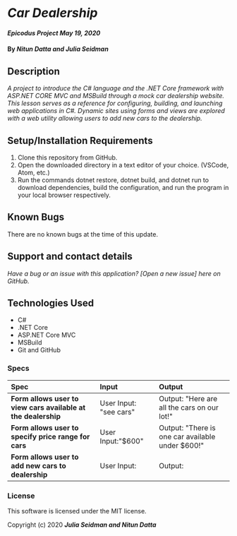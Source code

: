 # _Car Dealership_

#### _Epicodus Project May 19, 2020_

#### By _**Nitun Datta and Julia Seidman**_


## Description

_A project to introduce the C# language and the .NET Core framework with ASP.NET CORE MVC and MSBuild through a mock car dealership website. This lesson serves as a reference for configuring, building, and launching web applications in C#. Dynamic sites using forms and views are explored with a web utility allowing users to add new cars to the dealership._

## Setup/Installation Requirements

1. Clone this repository from GitHub.
2. Open the downloaded directory in a text editor of your choice.
  (VSCode, Atom, etc.)
3. Run the commands dotnet restore, dotnet build, and dotnet run to download dependencies, build the configuration, and run the program in your local browser respectively.

## Known Bugs

There are no known bugs at the time of this update.

## Support and contact details

_Have a bug or an issue with this application? [Open a new issue] here on GitHub._

## Technologies Used

* C#
* .NET Core
* ASP.NET Core MVC
* MSBuild
* Git and GitHub

### Specs
| Spec | Input | Output |
| :------------- | :------------- | :------------- |
| **Form allows user to view cars available at the dealership** | User Input: "see cars" | Output: "Here are all the cars on our lot!" |
| **Form allows user to specify price range for cars** | User Input:"$600" | Output: "There is one car available under $600!"
| **Form allows user to add new cars to dealership** | User Input:| Output:  |





### License
This software is licensed under the MIT license.

Copyright (c) 2020 **_Julia Seidman and Nitun Datta_**
